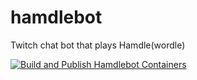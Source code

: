 # hamdlebot

Twitch chat bot that plays Hamdle(wordle)

[![Build and Publish Hamdlebot Containers](https://github.com/nickyg91/hamdlebot/actions/workflows/build-and-push-hamdlebot-containers.yml/badge.svg)](https://github.com/nickyg91/hamdlebot/actions/workflows/build-and-push-hamdlebot-containers.yml)
